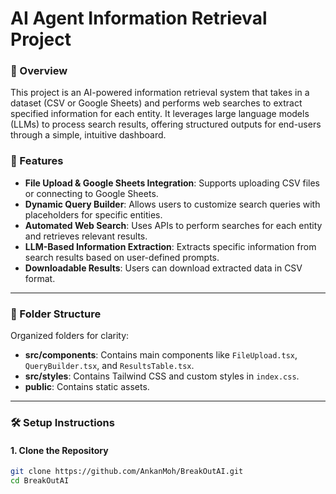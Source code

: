 # AI Agent Information Retrieval Project

### 🚀 Overview
This project is an AI-powered information retrieval system that takes in a dataset (CSV or Google Sheets) and performs web searches to extract specified information for each entity. It leverages large language models (LLMs) to process search results, offering structured outputs for end-users through a simple, intuitive dashboard.

### 🌟 Features
- **File Upload & Google Sheets Integration**: Supports uploading CSV files or connecting to Google Sheets.
- **Dynamic Query Builder**: Allows users to customize search queries with placeholders for specific entities.
- **Automated Web Search**: Uses APIs to perform searches for each entity and retrieves relevant results.
- **LLM-Based Information Extraction**: Extracts specific information from search results based on user-defined prompts.
- **Downloadable Results**: Users can download extracted data in CSV format.

---

### 📂 Folder Structure
Organized folders for clarity:
- **src/components**: Contains main components like `FileUpload.tsx`, `QueryBuilder.tsx`, and `ResultsTable.tsx`.
- **src/styles**: Contains Tailwind CSS and custom styles in `index.css`.
- **public**: Contains static assets.

---

### 🛠️ Setup Instructions

#### 1. Clone the Repository
```bash
git clone https://github.com/AnkanMoh/BreakOutAI.git
cd BreakOutAI

